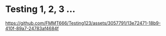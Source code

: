 Testing 1, 2, 3 ...
===================


https://github.com/FMMT666/Testing123/assets/3057791/13e72471-18b9-410f-89a7-24783af4684f


